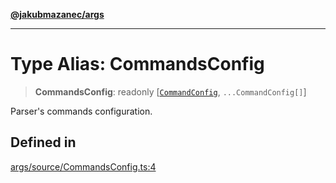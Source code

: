 [**@jakubmazanec/args**](../README.md)

---

# Type Alias: CommandsConfig

> **CommandsConfig**: readonly [[`CommandConfig`](CommandConfig.md), `...CommandConfig[]`]

Parser's commands configuration.

## Defined in

[args/source/CommandsConfig.ts:4](https://github.com/jakubmazanec/tools/blob/a4967209f10f2b04ade958bd873ac46f1290cee7/packages/args/source/CommandsConfig.ts#L4)
